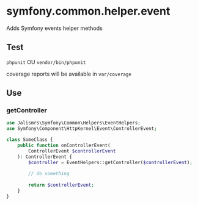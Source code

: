 # symfony.common.helper.event

Adds Symfony events helper methods

## Test

`phpunit` OU `vendor/bin/phpunit`

coverage reports will be available in `var/coverage`

## Use

### getController
```php
use Jalismrs\Symfony\Common\Helpers\EventHelpers;
use Symfony\Component\HttpKernel\Event\ControllerEvent;

class SomeClass {
    public function onControllerEvent(
        ControllerEvent $controllerEvent
    ): ControllerEvent {
        $controller = EventHelpers::getController($controllerEvent);
        
        // do something
        
        return $controllerEvent;
    }
}
```
